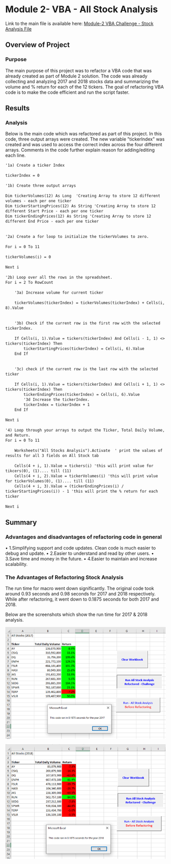 # Module 2- VBA - All Stock Analysis
Link to the main file is available here: [Module-2 VBA Challenge - Stock Analysis File](https://github.com/dhaval-28/stock-analysis/blob/main/VBA_Challenge.xlsm)

## Overview of Project
### Purpose
The main purpose of this project was to refactor a VBA code that was already created as part of Module 2 solution. The code was already collecting and analyzing 2017 and 2018 stocks data and summarizing the volume and % return for each of the 12 tickers.  The goal of refactoring VBA code is to make the code efficient and run the script faster. 

## Results
### Analysis
 Below is the main code which was refactored as part of this project.  In this code, three output arrays were created. The new variable "tickerIndex" was created and was used to access the correct index across the four different arrays.  Comments in the code further explain reason for adding/editing each line. 

    
    '1a) Create a ticker Index
    
    tickerIndex = 0

    '1b) Create three output arrays
    
    Dim tickerVolumes(12) As Long  'Creating Array to store 12 different volumes - each per one ticker
    Dim tickerStartingPrices(12) As String 'Creating Array to store 12 different Start Price - each per one ticker
    Dim tickerEndingPrices(12) As String 'Creating Array to store 12 different End Price - each per one ticker
    
        
    '2a) Create a for loop to initialize the tickerVolumes to zero.
    
    For i = 0 To 11
    
    tickerVolumes(i) = 0
    
    Next i
            
    '2b) Loop over all the rows in the spreadsheet.
    For i = 2 To RowCount
    
        '3a) Increase volume for current ticker
        
        tickerVolumes(tickerIndex) = tickerVolumes(tickerIndex) + Cells(i, 8).Value
        
        
        '3b) Check if the current row is the first row with the selected tickerIndex.
        
        If Cells(i, 1).Value = tickers(tickerIndex) And Cells(i - 1, 1) <> tickers(tickerIndex) Then
            tickerStartingPrices(tickerIndex) = Cells(i, 6).Value
        End If
        
        
        '3c) check if the current row is the last row with the selected ticker
        
        If Cells(i, 1).Value = tickers(tickerIndex) And Cells(i + 1, 1) <> tickers(tickerIndex) Then
            tickerEndingPrices(tickerIndex) = Cells(i, 6).Value
            '3d Increase the tickerIndex.
            tickerIndex = tickerIndex + 1
        End If
  
    Next i
    
    '4) Loop through your arrays to output the Ticker, Total Daily Volume, and Return.
    For i = 0 To 11
       
        Worksheets("All Stocks Analysis").Activate  ' print the values of results for all 3 fields on All Stock tab
        
        Cells(4 + i, 1).Value = tickers(i) 'this will print value for tikcers(0), (1).... till (11)
        Cells(4 + i, 2).Value = tickerVolumes(i) 'this will print value for tickerVolumes(0), (1).... till (11)
        Cells(4 + i, 3).Value = (tickerEndingPrices(i) / tickerStartingPrices(i)) - 1 'this will print the % return for each ticker
            
    Next i

## Summary
### Advantages and disadvantages of refactoring code in general
•	1.Simplifying support and code updates. Clean code is much easier to debug and update.
•	2.Easier to understand and read by other users. 
•	3.Save time and money in the future.
•	4.Easier to maintain and increase scalability.

### The Advantages of Refactoring Stock Analysis
The run time for macro went down significantly. The original code took around 0.93 seconds and 0.98 seconds for 2017 and 2018 respectively. While after refactoring, it went down to  0.1875 seconds for both 2017 and 2018. 

Below are the screenshots which show the run time for 2017 & 2018 analysis.

![2017 Screenshot](https://github.com/dhaval-28/stock-analysis/blob/main/VBA_Challenge_2017.png)

![2018 Screenshot](https://github.com/dhaval-28/stock-analysis/blob/main/VBA_Challenge_2018.png)
